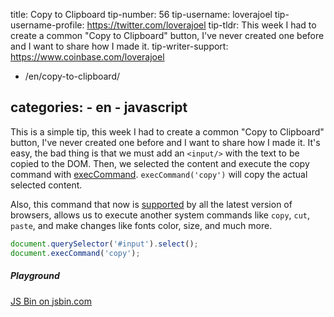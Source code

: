 

title: Copy to Clipboard
tip-number: 56
tip-username: loverajoel
tip-username-profile: https://twitter.com/loverajoel
tip-tldr: This week I had to create a common "Copy to Clipboard" button, I've never created one before and I want to share how I made it.
tip-writer-support: https://www.coinbase.com/loverajoel


  - /en/copy-to-clipboard/

categories:
    - en
    - javascript
---

This is a simple tip, this week I had to create a common "Copy to Clipboard" button, I've never created one before and I want to share how I made it.
It's easy, the bad thing is that we must add an `<input/>` with the text to be copied to the DOM. Then, we selected the content and execute the copy command with [execCommand](https://developer.mozilla.org/en-US/docs/Web/API/Document/execCommand).
`execCommand('copy')` will copy the actual selected content.

Also, this command that now is [supported](http://caniuse.com/#search=execCommand) by all the latest version of browsers, allows us to execute another system commands like `copy`, `cut`, `paste`, and make changes like fonts color, size, and much more.

```js
document.querySelector('#input').select();
document.execCommand('copy');
```

##### Playground
<div>
  <a class="jsbin-embed" href="http://jsbin.com/huhozu/embed?js,output">JS Bin on jsbin.com</a><script src="http://static.jsbin.com/js/embed.min.js?3.39.11"></script>
</div>
